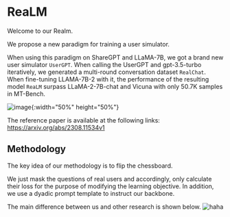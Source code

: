 # ReaLM
Welcome to our Realm.

We propose a new paradigm for training a user simulator. 

When using this paradigm on ShareGPT and LLaMA-7B, we got a brand new user simulator `UserGPT`.  When calling the UserGPT and gpt-3.5-turbo iteratively, we generated a multi-round conversation dataset `RealChat`. When fine-tuning LLAMA-7B-2 with it, the performance of the resulting model `ReaLM` surpass LLaMA-2-7B-chat and Vicuna with only 50.7K samples in MT-Bench.

![image](https://github.com/FreedomIntelligence/ReaLM/assets/73695787/808bcc05-dcae-4fa4-a11e-2c5496ae79b3){:width="50%" height="50%"}

The reference paper is available at the following links:
https://arxiv.org/abs/2308.11534v1

## Methodology
The key idea of our methodology is to flip the chessboard.

We just mask the questions of real users and accordingly, only calculate their loss for the purpose of modifying the learning objective.
In addition, we use a dyadic prompt template to instruct our backbone.

The main difference between us and other research is shown below.
![haha](https://github.com/FreedomIntelligence/ReaLM/assets/73695787/31baa406-e8c0-4fe4-854c-41f798ed8d52)

